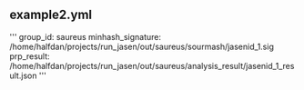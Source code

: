 ## example2.yml
''' 
group_id: saureus
minhash_signature: /home/halfdan/projects/run_jasen/out/saureus/sourmash/jasenid_1.sig
prp_result: /home/halfdan/projects/run_jasen/out/saureus/analysis_result/jasenid_1_result.json
'''
